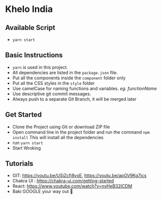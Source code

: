 # Khelo India

## Available Script

- `yarn start`

## Basic Instructions

- `yarn` is used in this project.
- All dependencies are listed in the `package.json` file.
- Put all the components inside the `component` folder only
- Put all the CSS styles in the `style` folder
- Use camelCase for naming functions and variables. _eg. functionName_
- Use descriptive git commit messages.
- Always push to a separate Git Branch, it will be merged later

## Get Started

- Clone the Project using Git or download ZIP file
- Open command line in the project folder and run the command `npm install` This will install all the dependencies
- run `yarn start`
- Start Wroking

## Tutorials

- GIT: https://youtu.be/USjZcfj8yxE, https://youtu.be/apGV9Kg7ics
- Chakra UI : https://chakra-ui.com/getting-started
- React: https://www.youtube.com/watch?v=nvHeB32ICDM
- Baki GOOGLE your way out 🙂
